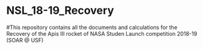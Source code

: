 # NSL_18-19_Recovery

#This repository contains all the documents and calculations for the Recovery of the Apis III rocket of NASA Studen Launch competition 2018-19 (SOAR @ USF)
